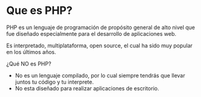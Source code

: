 # Que es PHP?

PHP es un lenguaje de programación de propósito general de alto nivel que fue diseñado especialmente para el desarrollo de aplicaciones web.

Es interpretado, multiplataforma, open source, el cual ha sido muy popular en los últimos años.

¿Qué NO es PHP?

- No es un lenguaje compilado, por lo cual siempre tendrás que llevar juntos tu código y tu interprete.
- No esta diseñado para realizar aplicaciones de escritorio.
